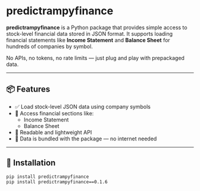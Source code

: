 # predictrampyfinance

**predictrampyfinance** is a Python package that provides simple access to stock-level financial data stored in JSON format. It supports loading financial statements like **Income Statement** and **Balance Sheet** for hundreds of companies by symbol.

No APIs, no tokens, no rate limits — just plug and play with prepackaged data.

---

## 📦 Features

- ✅ Load stock-level JSON data using company symbols
- 📄 Access financial sections like:
  - Income Statement
  - Balance Sheet
- 🧠 Readable and lightweight API
- 📂 Data is bundled with the package — no internet needed

---

## 🚀 Installation

```bash
pip install predictrampyfinance
pip install predictrampyfinance==0.1.6
